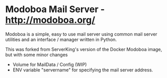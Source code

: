 # Modoboa Mail Server - http://modoboa.org/

Modoboa is a simple, easy to use mail server using common mail server utilities and an interface / manager written in Python.

This was forked from ServerKing's version of the Docker Modoboa image, but with some minor changes

- Volume for MailData / Config (WIP)
- ENV variable "servername" for specifying the mail server address.
